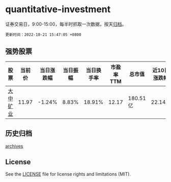 # quantitative-investment

证券交易日，9:00-15:00，每半时抓取一次数据，按天[归档](archives)。

`更新时间：2022-10-21 15:47:05 +0800`

## 强势股票

|股票|当前价|当日涨跌幅|当日振幅|当日换手率|市盈率TTM|总市值|近10日涨跌幅|
|----|----|----|----|----|----|----|----|
|[大中矿业](https://xueqiu.com/S/SZ001203)|11.97|-1.24%|8.83%|18.91%|12.17|180.51亿|22.14%|

## 历史归档

[archives](archives)

## License

See the [LICENSE](LICENSE) file for license rights and limitations (MIT).